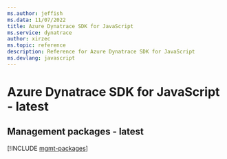 ```yaml
---
ms.author: jeffish
ms.data: 11/07/2022
title: Azure Dynatrace SDK for JavaScript
ms.service: dynatrace
author: xirzec
ms.topic: reference
description: Reference for Azure Dynatrace SDK for JavaScript
ms.devlang: javascript
---
```

# Azure Dynatrace SDK for JavaScript - latest

## Management packages - latest
[!INCLUDE [mgmt-packages](dynatrace-mgmt-index.md)]